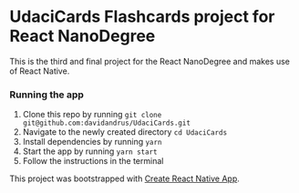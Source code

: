 # UdaciCards Flashcards project for React NanoDegree

This is the third and final project for the React NanoDegree and makes use of React Native.

### Running the app
1. Clone this repo by running `git clone git@github.com:davidandrus/UdaciCards.git`
2. Navigate to the newly created directory `cd UdaciCards`
3. Install dependencies by running `yarn`
4. Start the app by running `yarn start`
5. Follow the instructions in the terminal

This project was bootstrapped with [Create React Native App](https://github.com/react-community/create-react-native-app).

